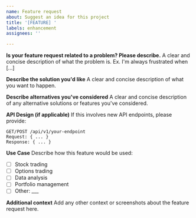 ```yaml
---
name: Feature request
about: Suggest an idea for this project
title: '[FEATURE] '
labels: enhancement
assignees: ''

---
```


**Is your feature request related to a problem? Please describe.**
A clear and concise description of what the problem is. Ex. I'm always frustrated when [...]

**Describe the solution you'd like**
A clear and concise description of what you want to happen.

**Describe alternatives you've considered**
A clear and concise description of any alternative solutions or features you've considered.

**API Design (if applicable)**
If this involves new API endpoints, please provide:

```
GET/POST /api/v1/your-endpoint
Request: { ... }
Response: { ... }
```

**Use Case**
Describe how this feature would be used:
- [ ] Stock trading
- [ ] Options trading
- [ ] Data analysis
- [ ] Portfolio management
- [ ] Other: ___

**Additional context**
Add any other context or screenshots about the feature request here.
